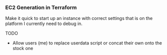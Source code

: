 ### EC2 Generation in Terraform

Make it quick to start up an instance with correct settings that is on the platform I currently need to debug in.

TODO
 - Allow users (me) to replace userdata script or concat their own onto the stock one